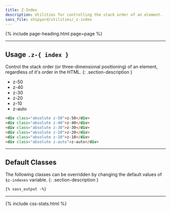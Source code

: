 ```yaml
---
title: Z-Index
description: Utilities for controlling the stack order of an element.
sass_file: shipyard/utilities/_z-index
---
```


{% include page-heading.html page=page %}

---

## Usage `.z-{ index }`
Control the stack order (or three-dimensional positioning) of an element, regardless of it's order in the HTML.
{: .section-description }

<ul class="utilities-z-index-list relative mb-24">
  <li class="utilities-z-index-item absolute bg-white z-50 align-center text-normal col-center">z-50</li>
  <li class="utilities-z-index-item absolute bg-gray-lighter z-40 align-center text-normal col-center">z-40</li>
  <li class="utilities-z-index-item absolute bg-gray-light z-30 align-center text-normal col-center">z-30</li>
  <li class="utilities-z-index-item absolute bg-gray z-20 align-center text-normal col-center">z-20</li>
  <li class="utilities-z-index-item absolute bg-gray-dark z-10 align-center text-normal col-center">z-10</li>
  <li class="utilities-z-index-item absolute bg-gray-darker z-auto align-center text-normal col-center">z-auto</li>
</ul>

```html
<div class="absolute z-50">z-50</div>
<div class="absolute z-40">z-40</div>
<div class="absolute z-30">z-30</div>
<div class="absolute z-20">z-20</div>
<div class="absolute z-10">z-10</div>
<div class="absolute z-auto">z-auto</div>
```

---

## Default Classes
The following classes can be overridden by changing the default values of `$z-indexes` variable.
{: .section-description }

```css
{% sass_output -%}
```

---

{% include css-stats.html %}
